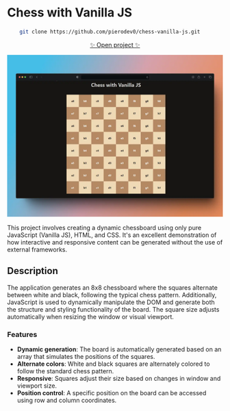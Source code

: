 # Chess with Vanilla JS

```sh
    git clone https://github.com/pierodev0/chess-vanilla-js.git
```

<div align="center">   
  <a href="https://chess-vanilla-js.vercel.app/">
        ✨ Open project ✨
        <br/>
    </a>
</div>

![just-the-basics](./src/images/README.webp)

This project involves creating a dynamic chessboard using only pure JavaScript (Vanilla JS), HTML, and CSS. It's an excellent demonstration of how interactive and responsive content can be generated without the use of external frameworks.

## Description

The application generates an 8x8 chessboard where the squares alternate between white and black, following the typical chess pattern. Additionally, JavaScript is used to dynamically manipulate the DOM and generate both the structure and styling functionality of the board. The square size adjusts automatically when resizing the window or visual viewport.

### Features

- **Dynamic generation**: The board is automatically generated based on an array that simulates the positions of the squares.
- **Alternate colors**: White and black squares are alternately colored to follow the standard chess pattern.
- **Responsive**: Squares adjust their size based on changes in window and viewport size.
- **Position control**: A specific position on the board can be accessed using row and column coordinates.


